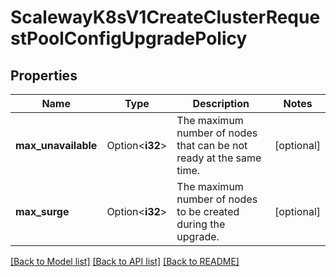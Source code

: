 # ScalewayK8sV1CreateClusterRequestPoolConfigUpgradePolicy

## Properties

Name | Type | Description | Notes
------------ | ------------- | ------------- | -------------
**max_unavailable** | Option<**i32**> | The maximum number of nodes that can be not ready at the same time. | [optional]
**max_surge** | Option<**i32**> | The maximum number of nodes to be created during the upgrade. | [optional]

[[Back to Model list]](../README.md#documentation-for-models) [[Back to API list]](../README.md#documentation-for-api-endpoints) [[Back to README]](../README.md)


